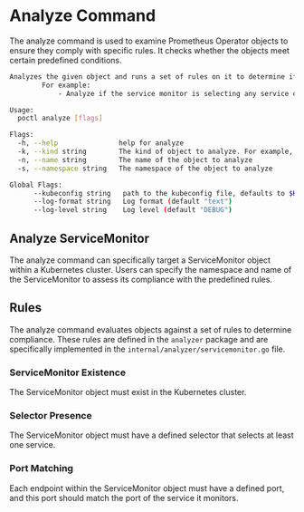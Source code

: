 # Analyze Command

The analyze command is used to examine Prometheus Operator objects to ensure they comply with specific rules. It checks whether the objects meet certain predefined conditions.

```bash mdox-exec="go run main.go analyze --help" mdox-expect-exit-code=0
Analyzes the given object and runs a set of rules on it to determine if it is compliant with the given rules.
		For example:
			- Analyze if the service monitor is selecting any service or using the correct service port.

Usage:
  poctl analyze [flags]

Flags:
  -h, --help               help for analyze
  -k, --kind string        The kind of object to analyze. For example, ServiceMonitor
  -n, --name string        The name of the object to analyze
  -s, --namespace string   The namespace of the object to analyze

Global Flags:
      --kubeconfig string   path to the kubeconfig file, defaults to $KUBECONFIG
      --log-format string   Log format (default "text")
      --log-level string    Log level (default "DEBUG")
```

## Analyze ServiceMonitor

The analyze command can specifically target a ServiceMonitor object within a Kubernetes cluster. Users can specify the namespace and name of the ServiceMonitor to assess its compliance with the predefined rules.

## Rules

The analyze command evaluates objects against a set of rules to determine compliance. These rules are defined in the `analyzer` package and are specifically implemented in the `internal/analyzer/servicemonitor.go` file.

### ServiceMonitor Existence

The ServiceMonitor object must exist in the Kubernetes cluster.

### Selector Presence

The ServiceMonitor object must have a defined selector that selects at least one service.

### Port Matching

Each endpoint within the ServiceMonitor object must have a defined port, and this port should match the port of the service it monitors.
